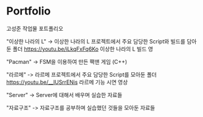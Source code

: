 # Portfolio
고성준 작업물 포트폴리오

"이상한 나라의 L" -> 이상한 나라의 L 프로젝트에서 주요 담당한 Script와 빌드를 담아둔 폴더
https://youtu.be/iLkqFxFq6Ko 이상한 나라의 L 빌드 영

"Pacman" -> FSM을 이용하여 만든 팩맨 게임 (C++)

"라르메" -> 라르메 프로젝트에서 주요 담당한 Script를 모아둔 폴더    
https://youtu.be/__IUSrrENis 라르메 기능 시연 영상

"Server" -> Server에 대해서 배우며 실습한 자료들

"자료구조" -> 자료구조를 공부하며 실습했던 것들을 모아둔 자료들
